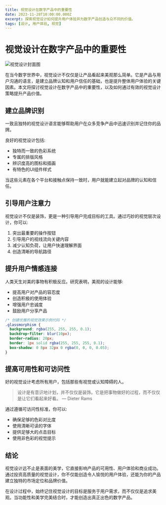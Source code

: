 ```yaml
---
title: 视觉设计在数字产品中的重要性
date: 2023-11-28T10:00:00.000Z
excerpt: 探索视觉设计如何提升用户体验并为数字产品创造与众不同的价值。
tags: [设计, 用户体验, 视觉]
---
```


# 视觉设计在数字产品中的重要性

![视觉设计封面图](design-header.jpg)

在当今数字世界中，视觉设计不仅仅是让产品看起来美观那么简单。它是产品与用户沟通的语言，是建立品牌认知和用户信任的基础，也是提升整体用户体验的关键因素。本文将探讨视觉设计在数字产品中的重要性，以及如何通过有效的视觉设计策略提升产品价值。

## 建立品牌识别

一致且独特的视觉设计语言能够帮助用户在众多竞争产品中迅速识别并记住你的品牌。


良好的视觉设计包括:

- 独特而一致的色彩系统
- 专属的排版风格
- 辨识度高的图标和插画
- 有特色的UI组件样式

当这些元素在各个平台和接触点保持一致时，用户就能建立起对品牌的认知和信任。

## 引导用户注意力

视觉设计不仅是装饰，更是一种引导用户完成目标的工具。通过巧妙的视觉层次设计，你可以:

1. 突出最重要的操作按钮
2. 引导用户的视线流向关键内容
3. 减少认知负荷，让用户快速理解界面
4. 创造清晰的导航路径



## 提升用户情感连接

人类天生对美的事物有积极反应。研究表明，美观的设计能够:

- 提高用户对产品的容忍度
- 创造积极的使用体验
- 增强用户忠诚度
- 鼓励用户分享产品

```css
/* 创建优雅的视觉效果示例代码 */
.glassmorphism {
  background: rgba(255, 255, 255, 0.1);
  backdrop-filter: blur(10px);
  border-radius: 20px;
  border: 1px solid rgba(255, 255, 255, 0.1);
  box-shadow: 0 8px 32px 0 rgba(0, 0, 0, 0.05);
}
```

## 提高可用性和可访问性

好的视觉设计考虑所有用户，包括那些有视觉或认知障碍的人。

> 设计是有意识地计划，并不仅仅是装饰。它是把事物做好的过程，而不仅仅是让它们看起来好看。
> — Dieter Rams

通过遵循可访问性标准，你可以:

- 确保足够的色彩对比度
- 使用清晰可读的字体
- 提供足够大的点击目标
- 使用非色彩的视觉提示


## 结论

视觉设计远不止是表面的美学，它直接影响产品的可用性、用户体验和商业成功。通过投资高质量的视觉设计，你不仅能创造令人愉悦的用户体验，还能为你的产品建立独特的市场定位和品牌价值。

在设计过程中，始终记住视觉设计的目标是服务于用户需求，而不仅仅是追求美观。当功能性和美学完美结合时，才能创造出真正出色的数字产品。 
